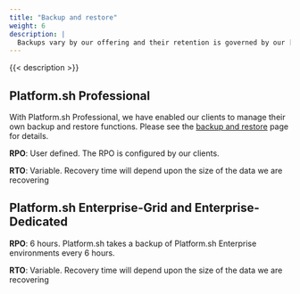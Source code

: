 ```yaml
---
title: "Backup and restore"
weight: 6
description: |
  Backups vary by our offering and their retention is governed by our [data retention](/security/data-retention.html). This section details our Recovery Point Objective (RPO) and Recovery Time Objective (RTO) for our Platform.sh Professional and Platform.sh Enterprise offerings.
---
```


{{< description >}}

## Platform.sh Professional

With Platform.sh Professional, we have enabled our clients to manage their own backup and restore functions. Please see the [backup and restore](/administration/backup-and-restore.md) page for details.

**RPO**: User defined. The RPO is configured by our clients.

**RTO**: Variable. Recovery time will depend upon the size of the data we are recovering

## Platform.sh Enterprise-Grid and Enterprise-Dedicated

**RPO**: 6 hours.  Platform.sh takes a backup of Platform.sh Enterprise environments every 6 hours.

**RTO**: Variable. Recovery time will depend upon the size of the data we are recovering
